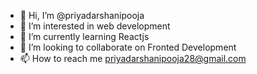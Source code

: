 - 👋 Hi, I’m @priyadarshanipooja
- 👀 I’m interested in web development
- 🌱 I’m currently learning Reactjs 
- 💞️ I’m looking to collaborate on Fronted Development
- 📫 How to reach me priyadarshanipooja28@gmail.com

<!---
priyadarshanipooja/priyadarshanipooja is a ✨ special ✨ repository because its `README.md` (this file) appears on your GitHub profile.
You can click the Preview link to take a look at your changes.
--->
